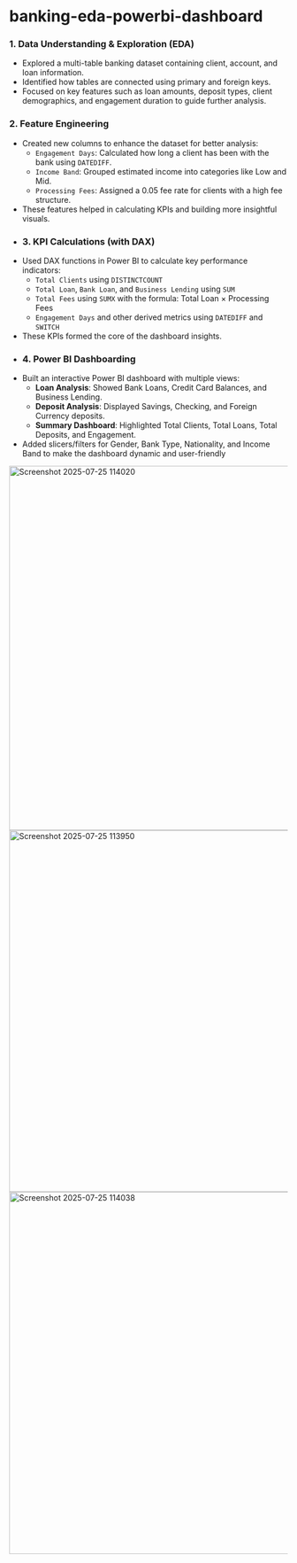 # banking-eda-powerbi-dashboard
### 1. Data Understanding & Exploration (EDA)
- Explored a multi-table banking dataset containing client, account, and loan information.
- Identified how tables are connected using primary and foreign keys.
- Focused on key features such as loan amounts, deposit types, client demographics, and engagement duration to guide further analysis.
### 2. Feature Engineering
- Created new columns to enhance the dataset for better analysis:
  - `Engagement Days`: Calculated how long a client has been with the bank using `DATEDIFF`.
  - `Income Band`: Grouped estimated income into categories like Low and Mid.
  - `Processing Fees`: Assigned a 0.05 fee rate for clients with a high fee structure.
- These features helped in calculating KPIs and building more insightful visuals.
- ### 3. KPI Calculations (with DAX)
- Used DAX functions in Power BI to calculate key performance indicators:
  - `Total Clients` using `DISTINCTCOUNT`
  - `Total Loan`, `Bank Loan`, and `Business Lending` using `SUM`
  - `Total Fees` using `SUMX` with the formula: Total Loan × Processing Fees
  - `Engagement Days` and other derived metrics using `DATEDIFF` and `SWITCH`
- These KPIs formed the core of the dashboard insights.
- ### 4. Power BI Dashboarding
- Built an interactive Power BI dashboard with multiple views:
  - **Loan Analysis**: Showed Bank Loans, Credit Card Balances, and Business Lending.
  - **Deposit Analysis**: Displayed Savings, Checking, and Foreign Currency deposits.
  - **Summary Dashboard**: Highlighted Total Clients, Total Loans, Total Deposits, and Engagement.
- Added slicers/filters for Gender, Bank Type, Nationality, and Income Band to make the dashboard dynamic and user-friendly
<img width="1166" height="658" alt="Screenshot 2025-07-25 114020" src="https://github.com/user-attachments/assets/82ed8079-8f5e-45f2-918e-8c327e787ab6" />
 
<img width="1168" height="653" alt="Screenshot 2025-07-25 113950" src="https://github.com/user-attachments/assets/6750a07d-c98e-4dce-95c8-6425795e9cfc" />

<img width="1165" height="654" alt="Screenshot 2025-07-25 114038" src="https://github.com/user-attachments/assets/8f6c935c-d586-4a12-b50f-5ee63e35040c" />
